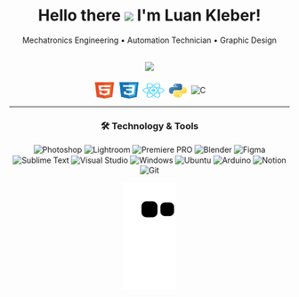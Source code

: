 <div align="center">
 <h1>Hello there <img src="https://raw.githubusercontent.com/MartinHeinz/MartinHeinz/master/wave.gif" width="30px">
 I'm Luan Kleber!</h1>
  <p>Mechatronics Engineering • Automation Technician • Graphic Design</p>
  <div style="display: inline_block"><br>
  <img src="http://github-readme-streak-stats.herokuapp.com?user=luankleber&theme=tokyonight&date_format=M%20j%5B%2C%20Y%5D"/>
</div>
  
<div align="center">
  <div style="display: inline_block"><br>
  <img align="center" alt="HTML" height="30" width="40" src="https://raw.githubusercontent.com/devicons/devicon/master/icons/html5/html5-original.svg">
  <img align="center" alt="CSS" height="30" width="40" src="https://raw.githubusercontent.com/devicons/devicon/master/icons/css3/css3-original.svg">
  <img align="center" alt="React" height="30" width="40" src="https://raw.githubusercontent.com/devicons/devicon/master/icons/react/react-original.svg">
  <img align="center" alt="Python" height="30" width="40" src="https://raw.githubusercontent.com/devicons/devicon/master/icons/python/python-original.svg">
  <img align="center" alt="C" width="30px" height="30px"  src="https://cdn.iconscout.com/icon/free/png-512/c-programming-569564.png">
</div>
  
<div align="center">
  <hr class="solid">
  <h3>🛠 Technology & Tools</h3>
  <img align="center" alt="Photoshop" width="120px"  src="https://img.shields.io/badge/adobephotoshop-%2331A8FF.svg?style=for-the-badge&logo=adobephotoshop&logoColor=white">
  <img align="center" alt="Lightroom" width="120px"  src="https://img.shields.io/badge/Adobe%20Lightroom-31A8FF.svg?style=for-the-badge&logo=Adobe%20Lightroom&logoColor=white">
  <img align="center" alt="Premiere PRO" width="140px"  src="https://img.shields.io/badge/Adobe%20Premiere%20Pro-9999FF.svg?style=for-the-badge&logo=Adobe%20Premiere%20Pro&logoColor=white">
  <img align="center" alt="Blender" width="79px"  src="https://img.shields.io/badge/blender-%23F5792A.svg?style=for-the-badge&logo=blender&logoColor=white">
  <img align="center" alt="Figma" width="66px"  src="https://img.shields.io/badge/figma-%23F24E1E.svg?style=for-the-badge&logo=figma&logoColor=white">
  <img align="center" alt="Sublime Text" width="110-px"  src="https://img.shields.io/badge/sublime_text-%23575757.svg?style=for-the-badge&logo=sublime-text&logoColor=importante">
  <img align="center" alt="Visual Studio" width="145px"  src="https://img.shields.io/badge/Visual%20Studio%20Code-0078d7.svg?style=for-the-badge&logo=visual-studio-code&logoColor=white">
  <img align="center" alt="Windows" width="85px"  src="https://img.shields.io/badge/Windows-0078D6?style=for-the-badge&logo=windows&logoColor=white">
  <img align="center" alt="Ubuntu" width="80px"  src="https://img.shields.io/badge/Ubuntu-E95420?style=for-the-badge&logo=ubuntu&logoColor=white">
  <img align="center" alt="Arduino" width="85px"  src="https://img.shields.io/badge/-Arduino-00979D?style=for-the-badge&logo=Arduino&logoColor=white">
  <img align="center" alt="Notion" width="90px"  src="https://img.shields.io/badge/Notion-%23000000.svg?style=for-the-badge&logo=notion&logoColor=white">
  <img align="center" alt="Git" width="58px"  src="https://img.shields.io/badge/git-%23F05033.svg?style=for-the-badge&logo=git&logoColor=white">
</div>
 
  
  
   ![Snake animation](https://github.com/luankleber/luankleber/blob/output/github-contribution-grid-snake.svg)
  
